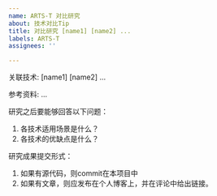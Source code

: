 ```yaml
---
name: ARTS-T 对比研究
about: 技术对比Tip
title: 对比研究 [name1] [name2] ...
labels: ARTS-T
assignees: ''

---
```


关联技术: [name1] [name2] ...

参考资料: ...

研究之后要能够回答以下问题：

1. 各技术适用场景是什么？
1. 各技术的优缺点是什么？

研究成果提交形式：

1. 如果有源代码，则commit在本项目中
1. 如果有文章，则应发布在个人博客上，并在评论中给出链接。